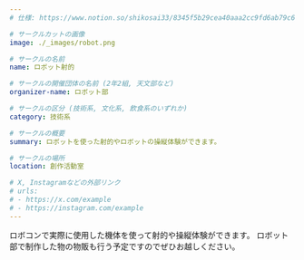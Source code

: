 ```yaml
---
# 仕様: https://www.notion.so/shikosai33/8345f5b29cea40aaa2cc9fd6ab79c6a6?pvs=4#5438a1577b604f39a67658a72f2283b8

# サークルカットの画像
image: ./_images/robot.png

# サークルの名前
name: ロボット射的

# サークルの開催団体の名前 (2年2組, 天文部など)
organizer-name: ロボット部

# サークルの区分 (技術系, 文化系, 飲食系のいずれか)
category: 技術系

# サークルの概要
summary: ロボットを使った射的やロボットの操縦体験ができます。

# サークルの場所
location: 創作活動室

# X, Instagramなどの外部リンク
# urls:
# - https://x.com/example
# - https://instagram.com/example
---
```

ロボコンで実際に使用した機体を使って射的や操縦体験ができます。
ロボット部で制作した物の物販も行う予定ですのでぜひお越しください。
